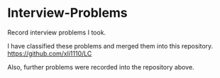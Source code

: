# Interview-Problems
Record interview problems I took.

I have classified these problems and merged them into this repository. https://github.com/xli1110/LC

Also, further problems were recorded into the repository above.
